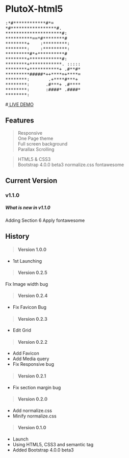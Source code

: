 # **PlutoX-html5**
<pre>
:*#************#*=
*#*****************#.
*********************#:
**********==*#********#
********+    :*********:
********:    :*********:
*********#*+**********#
********+************#:
********+************. :::::
********+***********+ .#**#*
*********#####*++****=+****=
********:       .+****#***+
********:      .#***+ .#****
********:      :####* .####*
********:
</pre>      
#[ LIVE DEMO ](http://plutox-html5.bizdata.co.kr)

## Features
>Responsive   
One Page theme  
Full screen background  
Parallax Scrolling

>HTML5 & CSS3  
Bootstrap 4.0.0 beta3
normalize.css
fontawesome

## Current Version
### v1.1.0
##### What is new in v1.1.0  
Adding Section 6
Apply fontawesome

## History
> #### Version 1.0.0
  * 1st Launching
> #### Version 0.2.5
Fix Image width bug
> #### Version 0.2.4
  * Fix Favicon Bug
> #### Version 0.2.3
  * Edit Grid
> #### Version 0.2.2
  * Add Favicon
  * Add Media query
  * Fix Responsive bug
> #### Version 0.2.1
  * Fix section margin bug
> #### Version 0.2.0
  * Add normalize.css
  * Minify normalize.css
> #### Version 0.1.0
  * Launch
  * Using HTML5, CSS3 and semantic tag
  * Added Bootstrap 4.0.0 beta3
